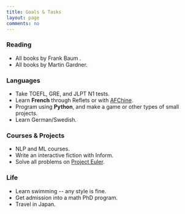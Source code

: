 ```yaml
---
title: Goals & Tasks
layout: page
comments: no
---
```

### Reading
- All books by Frank Baum .
- All books by Martin Gardner.

### Languages
- Take TOEFL, GRE, and JLPT N1 tests.
- Learn **French** through Reflets or with [AFChine](http://www.afchine.org/). 
- Program using **Python**, and make a game or other types of small projects.
- Learn German/Swedish.

### Courses & Projects
- NLP and ML courses.
- Write an interactive fiction with Inform.
- Solve all problems on [Project Euler](https://projecteuler.net).

### Life
- Learn swimming -- any style is fine. 
- Get admission into a math PhD program. 
- Travel in Japan. 
